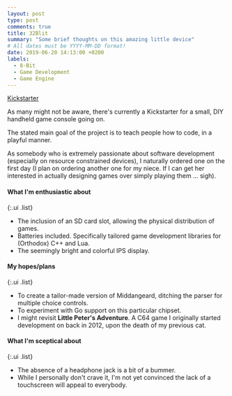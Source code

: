 ```yaml
---
layout: post
type: post
comments: true
title: 32Blit
summary: "Some brief thoughts on this amazing little device" 
# All dates must be YYYY-MM-DD format!
date: 2019-06-20 14:13:00 +0200
labels:
  - 8-Bit
  - Game Development
  - Game Engine
---
```


<a href="https://www.kickstarter.com/projects/pimoroni/32blit-retro-inspired-handheld-with-open-source-fi/description"><i class="large home icon"></i>Kickstarter</a>

As many might not be aware, there's currently a Kickstarter for a small, DIY handheld game console
going on.

The stated main goal of the project is to teach people how to code, in a playful manner.

As somebody who is extremely passionate about software development (especially on resource constrained devices),
I naturally ordered one on the first day (I plan on ordering another one for my niece. If I can get her interested
in actually designing games over simply playing them ... sigh).


#### What I'm enthusiastic about

{:.ui .list}
* The inclusion of an SD card slot, allowing the physical distribution of games.
* Batteries included. Specifically tailored game development libraries for (Orthodox) C++ and Lua.
* The seemingly bright and colorful IPS display.

#### My hopes/plans

{:.ui .list}
* To create a tailor-made version of Middangeard, ditching the parser for multiple choice controls.
* To experiment with Go support on this particular chipset.
* I might revisit **Little Peter's Adventure**. A C64 game I originally started development on back in 2012,
upon the death of my previous cat.


#### What I'm sceptical about

{:.ui .list}
* The absence of a headphone jack is a bit of a bummer.
* While I personally don't crave it, I'm not yet convinced the lack of a touchscreen will appeal to
everybody.
